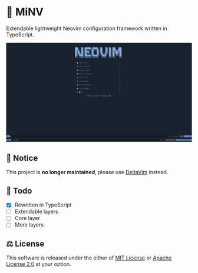 # 🌱 MiNV

Extendable lightweight Neovim configuration framework written in TypeScript.

![startscreen](./assets/startscreen.png)

## 📌 Notice

This project is **no longer maintained**, please use
[DeltaVim](https://github.com/loichyan/DeltaVim) instead.

## 📝 Todo

- [x] Rewritten in TypeScript
- [ ] Extendable layers
- [ ] Core layer
- [ ] More layers

## ⚖️ License

This software is released under the either of [MIT License](LICENSE-MIT) or
[Apache License 2.0](LICENSE-APACHE) at your option.

